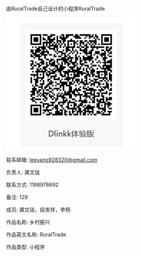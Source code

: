 由RuralTrade自己设计的小程序RuralTrade

![qrcode.png](qrcode.png)

联系邮箱: leeyang928320@gmail.com  

负责人: 龚文珑

联系方式: 1198978692

备注: 129

成员: 龚文珑，段发祥，李杨

作品名称: 乡村振兴

作品英文名称: RuralTrade

作品类型: 小程序
